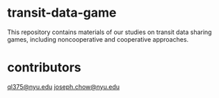 # transit-data-game
This repository contains materials of our studies on transit data sharing games, including noncooperative and cooperative approaches.

# contributors
ql375@nyu.edu
joseph.chow@nyu.edu
